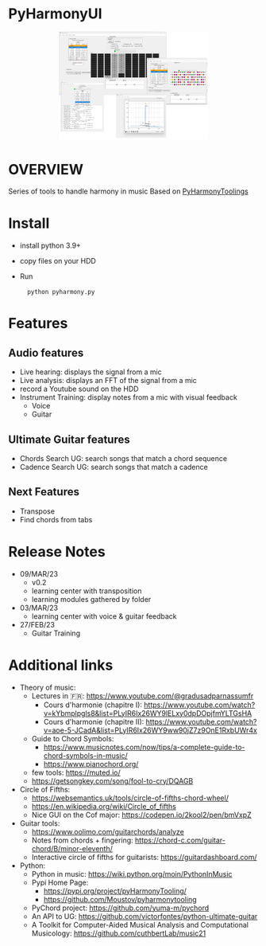 PyHarmonyUI
================

<div align="center">
<img src="screen_sample1.png" width="300" alt="Screen Sample #1">
</div>

# OVERVIEW
Series of tools to handle harmony in music
Based on [PyHarmonyToolings](https://github.com/Moustov/pyharmonytooling)

# Install
* install python 3.9+
* copy files on your HDD
* Run 
        
        python pyharmony.py

# Features
## Audio features
* Live hearing: displays the signal from a mic
* Live analysis: displays an FFT of the signal from a mic
* record a Youtube sound on the HDD
* Instrument Training: display notes from a mic with visual feedback
  * Voice
  * Guitar
## Ultimate Guitar features
* Chords Search UG: search songs that match a chord sequence
* Cadence Search UG: search songs that match a cadence
## Next Features
* Transpose
* Find chords from tabs

# Release Notes
* 09/MAR/23
  * v0.2
  * learning center with transposition
  * learning modules gathered by folder
* 03/MAR/23
  * learning center with voice & guitar feedback
* 27/FEB/23
  * Guitar Training

# Additional links
* Theory of music:
  * Lectures in 🇫🇷: https://www.youtube.com/@gradusadparnassumfr
    * Cours d'harmonie (chapitre I): https://www.youtube.com/watch?v=kYbmplpgls8&list=PLyIR6Ix26WY9lELxy0dpDOpjfmYLTGsHA
    * Cours d'harmonie (chapitre II): https://www.youtube.com/watch?v=aoe-5-JCadA&list=PLyIR6Ix26WY9ww90jZ7z9OnE1RxbUWr4x
  * Guide to Chord Symbols: 
    * https://www.musicnotes.com/now/tips/a-complete-guide-to-chord-symbols-in-music/
    * https://www.pianochord.org/
  * few tools: https://muted.io/
  * https://getsongkey.com/song/fool-to-cry/DQAGB
* Circle of Fifths: 
  * https://websemantics.uk/tools/circle-of-fifths-chord-wheel/
  * https://en.wikipedia.org/wiki/Circle_of_fifths
  * Nice GUI on the Cof major: https://codepen.io/2kool2/pen/bmVxpZ
* Guitar tools:
  * https://www.oolimo.com/guitarchords/analyze
  * Notes from chords + fingering: https://chord-c.com/guitar-chord/B/minor-eleventh/
  * Interactive circle of fifths for guitarists: https://guitardashboard.com/
* Python:
  * Python in music: https://wiki.python.org/moin/PythonInMusic 
  * Pypi Home Page: 
    * https://pypi.org/project/pyHarmonyTooling/
    * https://github.com/Moustov/pyharmonytooling
  * PyChord project: https://github.com/yuma-m/pychord
  * An API to UG: https://github.com/victorfontes/python-ultimate-guitar
  * A Toolkit for Computer-Aided Musical Analysis and Computational Musicology: https://github.com/cuthbertLab/music21
